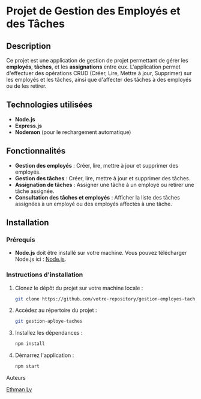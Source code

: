 # Projet de Gestion des Employés et des Tâches

## Description

Ce projet est une application de gestion de projet permettant de gérer les **employés**, **tâches**, et les **assignations** entre eux. L'application permet d'effectuer des opérations CRUD (Créer, Lire, Mettre à jour, Supprimer) sur les employés et les tâches, ainsi que d'affecter des tâches à des employés ou de les retirer.

## Technologies utilisées

- **Node.js**
- **Express.js**
- **Nodemon** (pour le rechargement automatique)

## Fonctionnalités

- **Gestion des employés** : Créer, lire, mettre à jour et supprimer des employés.
- **Gestion des tâches** : Créer, lire, mettre à jour et supprimer des tâches.
- **Assignation de tâches** : Assigner une tâche à un employé ou retirer une tâche assignée.
- **Consultation des tâches et employés** : Afficher la liste des tâches assignées à un employé ou des employés affectés à une tâche.


## Installation

### Prérequis

- **Node.js** doit être installé sur votre machine. Vous pouvez télécharger Node.js ici : [Node.js](https://nodejs.org/).

### Instructions d'installation

1. Clonez le dépôt du projet sur votre machine locale :

   ```bash
   git clone https://github.com/votre-repository/gestion-employes-taches.git

2. Accédez au répertoire du projet :
   
   ```bash
   git gestion-aploye-taches

3. Installez les dépendances :

    ```bash
   npm install

4. Démarrez l'application :

     ```bash
   npm start


Auteurs

[Ethman Ly](https://github.com/OusmaneLyDev)